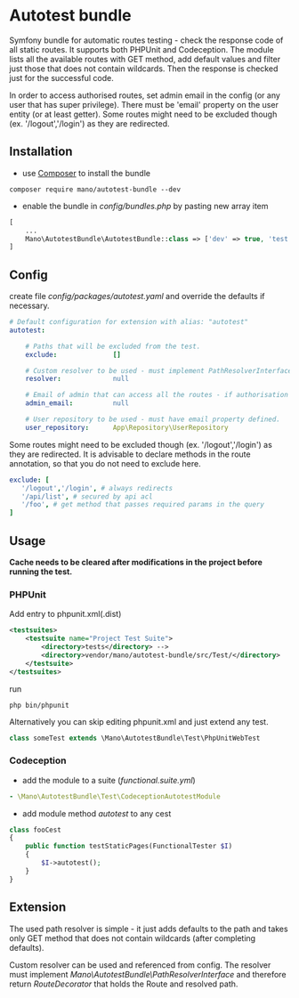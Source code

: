 # Autotest bundle

Symfony bundle for automatic routes testing - check the response code of all static routes. 
It supports both PHPUnit and Codeception. The module lists all the available routes with GET method, add default values and filter just those that does not
contain wildcards. Then the response is checked just for the successful code. 

In order to access authorised routes, set admin email in the config (or any user that has super privilege). 
There must be 'email' property on the user entity (or at least getter).
Some routes might need to be excluded though (ex. '/logout','/login') as they are redirected.


Installation
------------

- use  [Composer](https://getcomposer.org/download/) to install the bundle

```console
composer require mano/autotest-bundle --dev
```

- enable the bundle in *config/bundles.php* by pasting new array item

```php
[   
    ...
    Mano\AutotestBundle\AutotestBundle::class => ['dev' => true, 'test' => true],
]
```

Config
------------

create file *config/packages/autotest.yaml* and override the defaults if necessary.

```yaml
# Default configuration for extension with alias: "autotest"
autotest:

    # Paths that will be excluded from the test.
    exclude:              []

    # Custom resolver to be used - must implement PathResolverInterface
    resolver:             null

    # Email of admin that can access all the routes - if authorisation needed.
    admin_email:          null

    # User repository to be used - must have email property defined.
    user_repository:      App\Repository\UserRepository
```

Some routes might need to be excluded though (ex. '/logout','/login') as they are redirected.
It is advisable to declare methods in the route annotation, so that you do not need to exclude here.

```yaml
exclude: [
   '/logout','/login', # always redirects
   '/api/list', # secured by api acl
   '/foo', # get method that passes required params in the query
]
```

Usage
------------

**Cache needs to be cleared after modifications in the project before running the test.** 

### PHPUnit

Add <directory> entry to phpunit.xml(.dist)
```xml
<testsuites>
    <testsuite name="Project Test Suite">
        <directory>tests</directory> -->
        <directory>vendor/mano/autotest-bundle/src/Test/</directory>
    </testsuite> 
</testsuites>
```

run 
```
php bin/phpunit
```


Alternatively you can skip editing phpunit.xml and just extend any test.

```php
class someTest extends \Mano\AutotestBundle\Test\PhpUnitWebTest
```

### Codeception

- add the module to a suite (*functional.suite.yml*)
```yml
- \Mano\AutotestBundle\Test\CodeceptionAutotestModule
```

- add module method *autotest* to any cest 
```php
class fooCest
{
    public function testStaticPages(FunctionalTester $I)
    {
        $I->autotest();
    }
}
```

Extension
------------
The used path resolver is simple - it just adds defaults  to the path and takes only GET method that does not 
contain wildcards (after completing defaults).

Custom resolver can be used and referenced from config. The resolver must implement 
*Mano\AutotestBundle\PathResolverInterface* and therefore return *RouteDecorator* that holds the Route and resolved path.